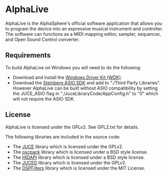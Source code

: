# AlphaLive #

AlphaLive is the AlphaSphere's official software application that allows you to program the device into an expressive musical instrument and controller. The software can functions as a MIDI mapping editor, sampler, sequencer, and Open Sound Control converter.


## Requirements ##

To build AlphaLive on Windows you will need to do the following:

+  Download and install the [Windows Driver Kit (WDK)](http://msdn.microsoft.com/en-gb/library/windows/hardware/gg487428.aspx).
+  Download the [Steinberg ASIO SDK](http://www.steinberg.net/en/company/developer.html) and add to "./Third Party Libraries". However AlphaLive can be built without ASIO compatibility by setting the JUCE_ASIO flag in "./JuceLibraryCode/AppConfig.h" to "0" which will not require the ASIO SDK.


## License ##

AlphaLive is licensed under the GPLv2. See GPL2.txt for details.

The following libraries are included in the source code:

+  The [JUCE](http://www.rawmaterialsoftware.com/juce.php) library which is licensed under the GPLv2. 
+  The [oscpack](http://www.rossbencina.com/code/oscpack) library which is licensed under a BSD style license.
+  The [HIDAPI](http://www.signal11.us/oss/hidapi/) library which is licensed under a BSD style license.
+  The [JUCED](http://code.google.com/p/juced/) library which is licensed under the GPLv2. 
+  The [DSPFilters](https://github.com/vinniefalco/DSPFilters) library which is licensed under the MIT License. 

